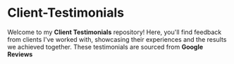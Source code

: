 # Client-Testimonials
Welcome to my **Client Testimonials** repository! Here, you'll find feedback from clients I've worked with, showcasing their experiences and the results we achieved together. These testimonials are sourced from **Google Reviews**
